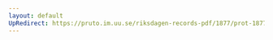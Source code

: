 ```yaml
---
layout: default
UpRedirect: https://pruto.im.uu.se/riksdagen-records-pdf/1877/prot-1877--ak--040/prot-1877--ak--040_008.pdf
---
```

